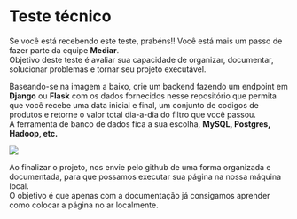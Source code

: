 # Teste técnico
Se você  está recebendo este teste, prabéns!! Você está mais um passo de fazer parte da equipe **Mediar**.  
Objetivo deste teste é avaliar sua capacidade de organizar, documentar, solucionar problemas e tornar seu projeto executável.  

Baseando-se na imagem a baixo, crie um backend fazendo um endpoint em **Django** ou **Flask** com os dados fornecidos nesse repositório que permita que você recebe uma data inicial e final, um conjunto de codigos de produtos e retorne o valor total dia-a-dia do filtro que você passou.  
A ferramenta de banco de dados fica a sua escolha, **MySQL, Postgres, Hadoop, etc.**

![](https://mediarsolutions.com/wp-content/uploads/2020/07/mediar_panel.png)

Ao finalizar o projeto, nos envie pelo github de uma forma organizada e documentada, para que possamos executar sua página na nossa máquina local.   
O objetivo é que apenas com a documentação já consigamos aprender como colocar a página no ar localmente.
